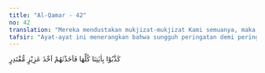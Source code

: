 ```yaml
---
title: "Al-Qamar - 42"
no: 42
translation: "Mereka mendustakan mukjizat-mukjizat Kami semuanya, maka Kami azab mereka dengan azab dari Yang Mahaperkasa, Mahakuasa."
tafsir: "Ayat-ayat ini menerangkan bahwa sungguh peringatan demi peringatan telah berkali-kali disampaikan kepada kaum Fir'aun dan pengikut-pengikutnya. Namun mereka tetap mendustakannya. Peringatan-peringatan itu adalah semua tanda-tanda kerasulan dan mukjizat yang Allah berikan kepada Nabi Musa sebagaimana diungkapkan dalam Surah al-A'raf/7: 133 dan al-Isra'/17: 101. Karena itu Allah menurunkan azab kepada mereka. Azab datang dari Zat yang Mahakuat dan Mahakuasa, yang menunjukkan bahwa azab itu amat hebat. Berupa tenggelamnya Fir'aun dan pengikutnya di Laut Merah."
---
```


كَذَّبُوْا بِاٰيٰتِنَا كُلِّهَا فَاَخَذْنٰهُمْ اَخْذَ عَزِيْزٍ مُّقْتَدِرٍ 
